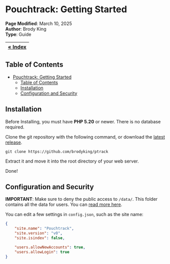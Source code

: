 # Pouchtrack: Getting Started

**Page Modified**: March 10, 2025
\
**Author**: Brody King
\
**Type**: Guide

|**[« Index](/docs/index.md)** |
| --------------------------- | 

## Table of Contents

- [Pouchtrack: Getting Started](#pouchtrack-getting-started)
  - [Table of Contents](#table-of-contents)
  - [Installation](#installation)
  - [Configuration and Security](#configuration-and-security)

## Installation

Before Installing, you must have **PHP 5.20** or newer. There is no database required.

Clone the git repository with the following command, or download the [latest release](https://github.com/brodyking/ptrack/releases).

```
git clone https://github.com/brodyking/ptrack
```

Extract it and move it into the root directory of your web server. 

Done!

## Configuration and Security

**IMPORTANT**: Make sure to deny the public access to `/data/`. This folder contains all the data for users. You can [read more here](/docs/database.md).

You can edit a few settings in `config.json`, such as the site name:

```json
{
    "site.name": "Pouchtrack", 
    "site.version": "v0",
    "site.isindev": false,

    "users.allowNewAccounts": true,
    "users.allowLogin": true
}
```